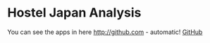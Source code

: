# Hostel Japan Analysis
You can see the apps in here
http://github.com - automatic!
[GitHub](http://github.com)
